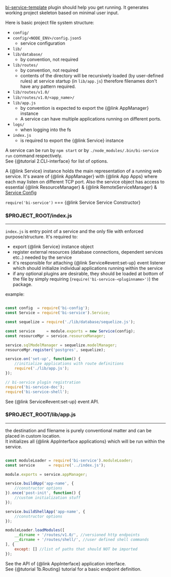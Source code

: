 
[bi-service-template](https://github.com/BohemiaInteractive/bi-service-template) plugin should help you get running. It generates working project skeleton based on minimal user input.  

Here is basic project file system structure:

- `config/`
- `config/<NODE_ENV>/config.json5`
    - service configuration
- `lib/`
- `lib/database/`
    - by convention, not required
- `lib/routes/`
    - by convention, not required
    - contents of the directory will be recursively loaded (by user-defined rules) at service startup (in `lib/app.js`) therefore filenames don't have any pattern required.
- `lib/routes/v1.0/`
- `lib/routes/v1.0/<app_name>/`
- `lib/app.js`
    - by convention is expected to export the {@link AppManager} instance
    - A service can have multiple applications running on different ports.
- `logs/`
    - when logging into the fs
- `index.js`
    - is required to export the {@link Service} instance


A service can be run by `npm start` or by `./node_modules/.bin/bi-service run` command respectively.  
See {@tutorial 2.CLI-interface} for list of options.  

A {@link Service} instance holds the main representation of a running web service. It's aware of {@link AppManager} with {@link App Apps} where each may listen on different TCP port. Also the service object has access to essential {@link ResourceManager} & {@link RemoteServiceManager} & [Service Config](https://github.com/BohemiaInteractive/bi-config)  

`require('bi-service')` === {@link Service Service Constructor}  

### $PROJECT_ROOT/index.js
--------------------------

`index.js` is entry point of a service and the only file with enforced purpose/structure. It's required to:  
* export {@link Service} instance object
* register external resources (database connections, dependent services etc..) needed by the service
* it's responsible for attaching {@link  Service#event:set-up} event listener which should initialize individual applications running within the service
* if any optional plugins are desirable, they should be loaded at bottom of the file by simply requiring (`require('bi-service-<pluginname>')`) the package.


example:  

```javascript

const config  = require('bi-config');
const Service = require('bi-service').Service;

const sequelize = require('./lib/database/sequelize.js');

const service     = module.exports = new Service(config);
const resourceMgr = service.resourceManager;

service.sqlModelManager = sequelize.modelManager;
resourceMgr.register('postgres', sequelize);

service.on('set-up', function() {
    //initialize applications with route definitions
    require('./lib/app.js');
});

// bi-service plugin registration
require('bi-service-doc');
require('bi-service-shell');
```

See {@link Service#event:set-up} event API.  


### $PROJECT_ROOT/lib/app.js
----------------------------
the destination and filename is purely conventional matter and can be placed in custom location.  
It initializes all {@link AppInterface applications} which will be run within the service.

```javascript

const moduleLoader = require('bi-service').moduleLoader;
const service      = require('../index.js');

module.exports = service.appManager;

service.buildApp('app-name', {
    //constructor options
}).once('post-init', function() {
    //custom initialization stuff
});

service.buildShellApp('app-name', {
    //constructor options
});

moduleLoader.loadModules([
    __dirname + '/routes/v1.0/', //versioned http endpoints
    __dirname + '/routes/shell/', //user defined shell commands
], {
    except: [] //list of paths that should NOT be imported
});
```

See the API of {@link AppInterface} application interface.  
See {@tutorial 1b.Routing} tutorial for a basic endpoint definition.
